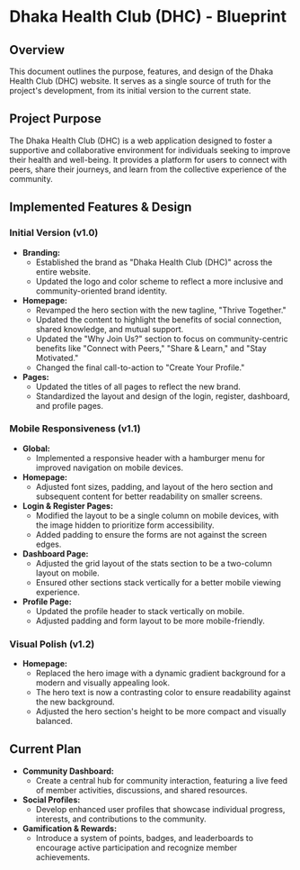 
# Dhaka Health Club (DHC) - Blueprint

## Overview

This document outlines the purpose, features, and design of the Dhaka Health Club (DHC) website. It serves as a single source of truth for the project's development, from its initial version to the current state.

## Project Purpose

The Dhaka Health Club (DHC) is a web application designed to foster a supportive and collaborative environment for individuals seeking to improve their health and well-being. It provides a platform for users to connect with peers, share their journeys, and learn from the collective experience of the community.

## Implemented Features & Design

### Initial Version (v1.0)

*   **Branding:**
    *   Established the brand as "Dhaka Health Club (DHC)" across the entire website.
    *   Updated the logo and color scheme to reflect a more inclusive and community-oriented brand identity.
*   **Homepage:**
    *   Revamped the hero section with the new tagline, "Thrive Together."
    *   Updated the content to highlight the benefits of social connection, shared knowledge, and mutual support.
    *   Updated the "Why Join Us?" section to focus on community-centric benefits like "Connect with Peers," "Share & Learn," and "Stay Motivated."
    *   Changed the final call-to-action to "Create Your Profile."
*   **Pages:**
    *   Updated the titles of all pages to reflect the new brand.
    *   Standardized the layout and design of the login, register, dashboard, and profile pages.

### Mobile Responsiveness (v1.1)

*   **Global:**
    *   Implemented a responsive header with a hamburger menu for improved navigation on mobile devices.
*   **Homepage:**
    *   Adjusted font sizes, padding, and layout of the hero section and subsequent content for better readability on smaller screens.
*   **Login & Register Pages:**
    *   Modified the layout to be a single column on mobile devices, with the image hidden to prioritize form accessibility.
    *   Added padding to ensure the forms are not against the screen edges.
*   **Dashboard Page:**
    *   Adjusted the grid layout of the stats section to be a two-column layout on mobile.
    *   Ensured other sections stack vertically for a better mobile viewing experience.
*   **Profile Page:**
    *   Updated the profile header to stack vertically on mobile.
    *   Adjusted padding and form layout to be more mobile-friendly.

### Visual Polish (v1.2)

*   **Homepage:**
    *   Replaced the hero image with a dynamic gradient background for a modern and visually appealing look.
    *   The hero text is now a contrasting color to ensure readability against the new background.
    *   Adjusted the hero section's height to be more compact and visually balanced.

## Current Plan

*   **Community Dashboard:**
    *   Create a central hub for community interaction, featuring a live feed of member activities, discussions, and shared resources.
*   **Social Profiles:**
    *   Develop enhanced user profiles that showcase individual progress, interests, and contributions to the community.
*   **Gamification & Rewards:**
    *   Introduce a system of points, badges, and leaderboards to encourage active participation and recognize member achievements.
